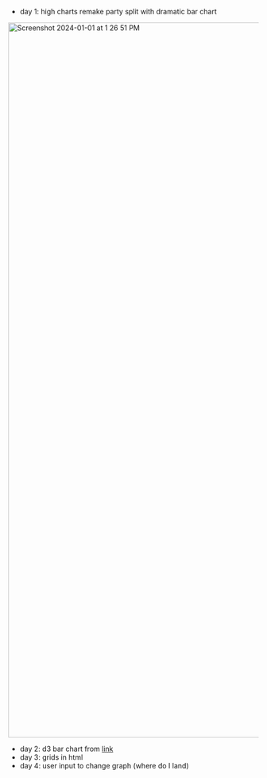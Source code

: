 - day 1: high charts remake party split with dramatic bar chart
<img width="1438" alt="Screenshot 2024-01-01 at 1 26 51 PM" src="https://github.com/Asteinhart/100_days/assets/45241656/720cca2e-5117-428f-9689-58b0d3207f00">

- day 2: d3 bar chart from [link](https://observablehq.com/@d3/lets-make-a-bar-chart/3)
- day 3: grids in html
- day 4: user input to change graph (where do I land)
